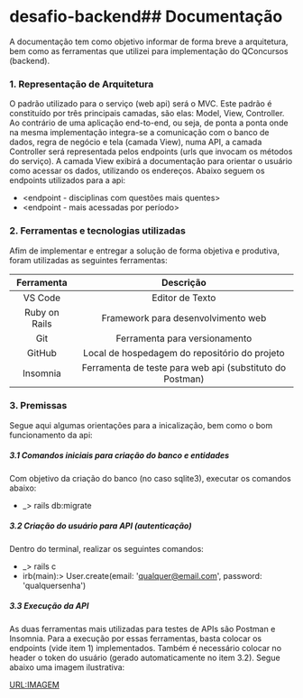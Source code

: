 # desafio-backend## Documentação

A documentação tem como objetivo informar de forma breve a arquitetura, bem como as ferramentas que utilizei para implementação do QConcursos (backend).

### 1. Representação de Arquitetura

O padrão utilizado para o serviço (web api) será o MVC. Este padrão é constituído por três principais camadas, são elas: Model, View, Controller.
Ao contrário de uma aplicação end-to-end, ou seja, de ponta a ponta onde na mesma implementação integra-se a comunicação com o banco de dados, regra de negócio e tela (camada View),
numa API, a camada Controller será representada pelos endpoints (urls que invocam os métodos do serviço). A camada View exibirá a documentação para orientar o usuário como acessar os 
dados, utilizando os endereços.  Abaixo seguem os endpoints utilizados para a api:

* <endpoint - disciplinas com questões mais quentes>
* <endpoint - mais acessadas por período>

### 2. Ferramentas e tecnologias utilizadas

Afim de implementar e entregar a solução de forma objetiva e produtiva, foram utilizadas as seguintes ferramentas:

| Ferramenta | Descrição |
|:----:|:---------:|
| VS Code | Editor de Texto |
| Ruby on Rails | Framework para desenvolvimento web |
| Git | Ferramenta para versionamento |
| GitHub | Local de hospedagem do repositório do projeto |
| Insomnia | Ferramenta de teste para web api (substituto do Postman) |

### 3. Premissas

Segue aqui algumas orientações para a inicalização, bem como o bom funcionamento da api:

##### 3.1	Comandos iniciais para criação do banco e entidades

Com objetivo da criação do banco (no caso sqlite3), executar os comandos abaixo:

* _> rails db:migrate

##### 3.2	Criação do usuário para API (autenticação)

Dentro do terminal, realizar os seguintes comandos:

* _> rails c
* irb(main):> User.create(email: 'qualquer@email.com', password: 'qualquersenha')

##### 3.3	Execução da API

As duas ferramentas mais utilizadas para testes de APIs são Postman e Insomnia. Para a execução por essas ferramentas, basta colocar os
endpoints (vide item 1) implementados. Também é necessário colocar no header o token do usuário (gerado automaticamente no item 3.2). Segue abaixo uma imagem ilustrativa:

<URL:IMAGEM>